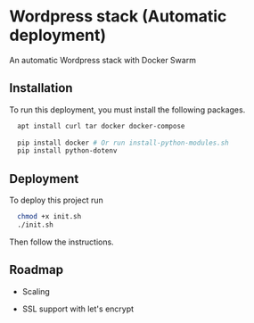
# Wordpress stack (Automatic deployment)

An automatic Wordpress stack with Docker Swarm



## Installation

To run this deployment, you must install the following packages.

```bash
  apt install curl tar docker docker-compose
  
  pip install docker # Or run install-python-modules.sh
  pip install python-dotenv
```
    
## Deployment

To deploy this project run

```bash
  chmod +x init.sh
  ./init.sh
```

Then follow the instructions.


## Roadmap

- Scaling

- SSL support with let's encrypt
